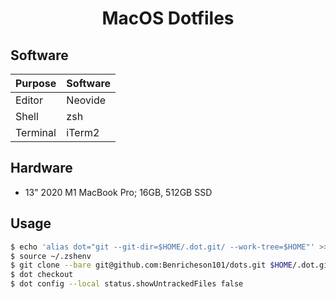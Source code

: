 <h1 align="center">MacOS Dotfiles</h1>

## Software
| **Purpose** | **Software** |
| ----------- | ------------ |
| Editor      | Neovide      |
| Shell       | zsh          |
| Terminal    | iTerm2       |

## Hardware
- 13" 2020 M1 MacBook Pro; 16GB, 512GB SSD

## Usage
```sh
$ echo 'alias dot="git --git-dir=$HOME/.dot.git/ --work-tree=$HOME"' >> $HOME/.zshenv
$ source ~/.zshenv
$ git clone --bare git@github.com:Benricheson101/dots.git $HOME/.dot.git
$ dot checkout
$ dot config --local status.showUntrackedFiles false
```
